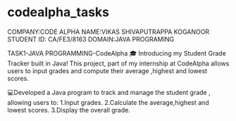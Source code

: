 # codealpha_tasks
COMPANY:CODE ALPHA
NAME:VIKAS SHIVAPUTRAPPA KOGANOOR 
STUDENT ID: CA/FE3/8163
DOMAIN:JAVA PROGRAMING


TASK1-JAVA PROGRAMMING-CodeAlpha 
🎓 Introducing my Student Grade Tracker built in Java! This project, part of my internship at CodeAlpha allows users to input grades and compute their average ,highest and lowest scores.

💻Developed a Java program to track and manage the student grade , allowing users to:
1.Input grades.
2.Calculate the average,highest and lowest scores.
3.Display the overall grade.
